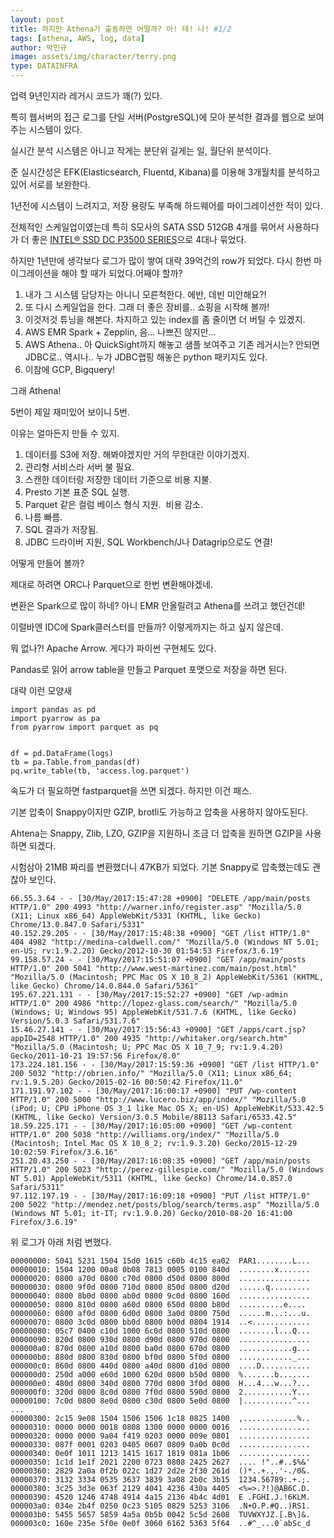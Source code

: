 ```yaml
---
layout: post
title: 하지만 Athena가 출동하면 어떨까? 아! 테! 나! #1/2
tags: [athena, AWS, log, data]
author: 박민규
image: assets/img/character/terry.png 
type: DATAINFRA
---
```


업력 9년인지라 레거시 코드가 꽤(?) 있다.

특히 웹서버의 접근 로그를 단일 서버(PostgreSQL)에 모아 분석한 결과를 웹으로 보여 주는 시스템이 있다.

실시간 분석 시스템은 아니고 작게는 분단위 길게는 일, 월단위 분석이다.

준 실시간성은 EFK(Elasticsearch, Fluentd, Kibana)를 이용해 3개월치를 분석하고 있어 서로를 보완한다.

1년전에 시스템이 느려지고, 저장 용량도 부족해 하드웨어를 마이그레이션한 적이 있다.

전체적인 스케일업이였는데 특히 S모사의 SATA SSD 512GB 4개를 묶어서 사용하다가 더 좋은 [INTEL® SSD DC P3500 SERIES](http://www.intel.com/content/www/us/en/products/memory-storage/solid-state-drives/data-center-ssds/dc-p3500-series/dc-p3500-1-2tb-aic-20nm.html)으로 4대나 묶었다.

하지만 1년만에 생각보다 로그가 많이 쌓여 대략 39억건의 row가 되었다. 다시 한번 마이그레이션을 해야 할 때가 되었다.어째야 할까? 

  1. 내가 그 시스템 담당자는 아니니 모른척한다. 에반, 데빈 미안해요?!
  2. 또 다시 스케일업을 한다. 그래 더 좋은 장비를.. 쇼핑을 시작해 볼까!
  3. 이것저것 튜닝을 해본다. 차지하고 있는 index를 좀 줄이면 더 버틸 수 있겠지.
  4. AWS EMR Spark + Zepplin, 음... 나쁘진 않지만...
  5. AWS Athena.. 아 QuickSight까지 해놓고 샘플 보여주고 기존 레거시는? 안되면 JDBC로.. 역시나.. 누가 JDBC랩핑 해놓은 python 패키지도 있다.
  6. 이참에 GCP, Bigquery!

그래 Athena!

5번이 제일 재미있어 보이니 5번.

이유는 얼마든지 만들 수 있지.

  1. 데이터를 S3에 저장. 해봐야겠지만 거의 무한대란 이야기겠지.
  2. 관리형 서비스라 서버 불 필요.
  3. 스캔한 데이터랑 저장한 데이터 기준으로 비용 지불.
  4. Presto 기본 표준 SQL 실행.
  5. Parquet 같은 컬럼 베이스 형식 지원.  비용 감소.
  6. 나름 빠름.
  7. SQL 결과가 저장됨.
  8. JDBC 드라이버 지원, SQL Workbench/J나 Datagrip으로도 연결!

어떻게 만들어 볼까?

제대로 하려면 ORC나 Parquet으로 한번 변환해야겠네.

변환은 Spark으로 많이 하네? 아니 EMR 안올릴려고 Athena를 쓰려고 했던건데!

이럴바엔 IDC에 Spark클러스터를 만들까? 이렇게까지는 하고 싶지 않은데.

뭐 없나?! Apache Arrow. 게다가 파이썬 구현체도 있다.

Pandas로 읽어 arrow table을 만들고 Parquet 포맷으로 저장을 하면 된다.

대략 이런 모양새
    
    
    import pandas as pd
    import pyarrow as pa
    from pyarrow import parquet as pq
    
    
    df = pd.DataFrame(logs)
    tb = pa.Table.from_pandas(df)
    pq.write_table(tb, 'access.log.parquet')

속도가 더 필요하면 fastparquet을 쓰면 되겠다. 하지만 이건 패스.

기본 압축이 Snappy이지만 GZIP, brotli도 가능하고 압축을 사용하지 않아도된다.

Ahtena는 Snappy, Zlib, LZO, GZIP을 지원하니 조금 더 압축을 원하면 GZIP을 사용하면 되겠다.

시험삼아 21MB 짜리를 변환했더니 47KB가 되었다. 기본 Snappy로 압축했는데도 괜찮아 보인다.
    
    
    66.55.3.64 - - [30/May/2017:15:47:28 +0900] "DELETE /app/main/posts HTTP/1.0" 200 4993 "http://warner.info/register.asp" "Mozilla/5.0 (X11; Linux x86_64) AppleWebKit/5331 (KHTML, like Gecko) Chrome/13.0.847.0 Safari/5331"
    40.152.29.205 - - [30/May/2017:15:48:38 +0900] "GET /list HTTP/1.0" 404 4982 "http://medina-caldwell.com/" "Mozilla/5.0 (Windows NT 5.01; en-US; rv:1.9.2.20) Gecko/2012-10-30 01:54:53 Firefox/3.6.19"
    99.158.57.24 - - [30/May/2017:15:51:07 +0900] "GET /app/main/posts HTTP/1.0" 200 5041 "http://www.west-martinez.com/main/post.html" "Mozilla/5.0 (Macintosh; PPC Mac OS X 10_8_2) AppleWebKit/5361 (KHTML, like Gecko) Chrome/14.0.844.0 Safari/5361"
    195.67.221.131 - - [30/May/2017:15:52:27 +0900] "GET /wp-admin HTTP/1.0" 200 4986 "http://lopez-glass.com/search/" "Mozilla/5.0 (Windows; U; Windows 95) AppleWebKit/531.7.6 (KHTML, like Gecko) Version/5.0.3 Safari/531.7.6"
    15.46.27.141 - - [30/May/2017:15:56:43 +0900] "GET /apps/cart.jsp?appID=2548 HTTP/1.0" 200 4935 "http://whitaker.org/search.htm" "Mozilla/5.0 (Macintosh; U; PPC Mac OS X 10_7_9; rv:1.9.4.20) Gecko/2011-10-21 19:57:56 Firefox/8.0"
    173.224.181.156 - - [30/May/2017:15:59:36 +0900] "GET /list HTTP/1.0" 200 5032 "http://obrien.info/" "Mozilla/5.0 (X11; Linux x86_64; rv:1.9.5.20) Gecko/2015-02-16 00:50:42 Firefox/11.0"
    171.191.97.102 - - [30/May/2017:16:00:17 +0900] "PUT /wp-content HTTP/1.0" 200 5000 "http://www.lucero.biz/app/index/" "Mozilla/5.0 (iPod; U; CPU iPhone OS 3_1 like Mac OS X; en-US) AppleWebKit/533.42.5 (KHTML, like Gecko) Version/3.0.5 Mobile/8B113 Safari/6533.42.5"
    18.59.225.171 - - [30/May/2017:16:05:00 +0900] "GET /wp-content HTTP/1.0" 200 5038 "http://williams.org/index/" "Mozilla/5.0 (Macintosh; Intel Mac OS X 10_8_2; rv:1.9.3.20) Gecko/2015-12-29 10:02:59 Firefox/3.6.16"
    251.20.43.250 - - [30/May/2017:16:08:35 +0900] "GET /app/main/posts HTTP/1.0" 200 5023 "http://perez-gillespie.com/" "Mozilla/5.0 (Windows NT 5.01) AppleWebKit/5311 (KHTML, like Gecko) Chrome/14.0.857.0 Safari/5311"
    97.112.197.19 - - [30/May/2017:16:09:18 +0900] "PUT /list HTTP/1.0" 200 5022 "http://mendez.net/posts/blog/search/terms.asp" "Mozilla/5.0 (Windows NT 5.01; it-IT; rv:1.9.0.20) Gecko/2010-08-20 16:41:00 Firefox/3.6.19"

위 로그가 아래 처럼 변했다.
    
    
    00000000: 5041 5231 1504 15d0 1615 c60b 4c15 ea02  PAR1........L...
    00000010: 1504 1200 00a8 0b08 7813 0005 0100 840d  ........x.......
    00000020: 0800 a70d 0800 c70d 0800 d50d 0800 800d  ................
    00000030: 0800 9f0d 0800 710d 0800 850d 0800 d20d  ......q.........
    00000040: 0800 8b0d 0800 ab0d 0800 9c0d 0800 160d  ................
    00000050: 0800 810d 0800 a60d 0800 650d 0800 b80d  ..........e....
    00000060: 0800 af0d 0800 6d0d 0800 3a0d 0800 750d  ......m...:...u.
    00000070: 0800 3c0d 0800 bb0d 0800 b00d 0804 1914  ..<.............
    00000080: 05c7 0400 c10d 1000 6c0d 0800 510d 0800  ........l...Q...
    00000090: 820d 0800 930d 0800 d90d 0800 970d 0800  ................
    000000a0: 870d 0800 a10d 0800 ba0d 0800 670d 0800  ............g...
    000000b0: 880d 0800 830d 0800 bf0d 0800 5f0d 0800  ............_...
    000000c0: 860d 0800 440d 0800 a40d 0800 d10d 0800  ....D...........
    000000d0: 250d a000 e60d 1000 620d 0800 b50d 0800  %.......b.......
    000000e0: 480d 0800 340d 0800 770d 0800 3f0d 0800  H...4...w...?...
    000000f0: 320d 0800 8c0d 0800 7f0d 0800 590d 0800  2...........Y...
    00000100: 7c0d 0800 8e0d 0800 c30d 0800 5e0d 0800  |...........^...
    ...
    00000300: 2c15 9e08 1504 1506 1506 1c18 0825 1400  ,............%..
    00000310: 0000 0000 0018 0808 1300 0000 0000 0016  ................
    00000320: 0000 0000 9a04 f419 0203 0000 009e 0801  ................
    00000330: 087f 0001 0203 0405 0607 0809 0a0b 0c0d  ................
    00000340: 0e0f 1011 1213 1415 1617 1819 081a 1b06  ................
    00000350: 1c1d 1e1f 2021 2200 0723 0808 2425 2627  .... !"..#..$%&'
    00000360: 2829 2a0a 0f2b 022c 1d27 2d2e 2f30 261d  ()*..+.,.'-./0&.
    00000370: 3132 3334 0535 3637 3839 3a08 2b0c 3b15  1234.56789:.+.;.
    00000380: 3c25 3d3e 063f 2129 4041 4236 430a 4405  <%=>.?!)@AB6C.D.
    00000390: 4520 1246 4748 4914 4a15 2136 4b4c 4d01  E .FGHI.J.!6KLM.
    000003a0: 034e 2b4f 0250 0c23 5105 0829 5253 3106  .N+O.P.#Q..)RS1.
    000003b0: 5455 5657 5859 4a5a 0b5b 0042 5c5d 2608  TUVWXYJZ.[.B\]&.
    000003c0: 160e 235e 5f0e 0e0f 3060 6162 5363 5f64  ..#^_...0`abSc_d